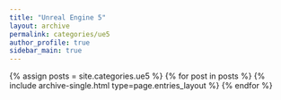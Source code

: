 ```yaml
---
title: "Unreal Engine 5"
layout: archive
permalink: categories/ue5
author_profile: true
sidebar_main: true
---
```


{% assign posts = site.categories.ue5 %}
{% for post in posts %} {% include archive-single.html type=page.entries_layout %} {% endfor %}
